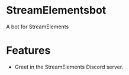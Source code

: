 # StreamElementsbot
A bot for StreamElements

# Features
- Greet in the StreamElements Discord server.
